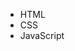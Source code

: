 <!doctype html>
<html>
<head>
<meta charset="utf-8">
<title>unordered lists</title>
</head>
<body>
<ul>
<li>HTML</li>
<li>CSS</li>
<li>JavaScript</li>
</ul>
</body>
</html>

